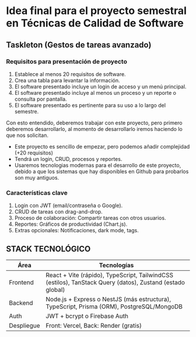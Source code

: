 # Idea final para el proyecto semestral en Técnicas de Calidad de Software

## Taskleton (Gestos de tareas avanzado)

### Requisitos para presentación de proyecto

1. Establece al menos 20 requisitos de software.
2. Crea una tabla para levantar la información.
3. El software presentado incluye un login de acceso y un menú principal.
4. El software presentado incluye al menos un proceso y un reporte o consulta por pantalla.
5. El software presentado es pertinente para su uso a lo largo del semestre.

Con esto entendido, deberemos trabajar con este proyecto, pero primero deberemos desarrollarlo, al momento de desarrollarlo iremos haciendo lo que nos solicitan.

- Este proyecto es sencillo de empezar, pero podemos añadir complejidad (+20 requisitos)
- Tendrá un login, CRUD, procesos y reportes.
- Usaremos tecnologias modernas para el desarrollo de este proyecto, debido a que los sistemas que hay disponibles en Github para probarlos son muy antiguos.

### Características clave

1. Login con JWT (email/contraseña o Google).
2. CRUD de tareas con drag-and-drop.
3. Proceso de colaboración: Compartir tareas con otros usuarios.
4. Reportes: Gráficos de productividad (Chart.js).
5. Extras opcionales: Notificaciones, dark mode, tags.

## STACK TECNOLÓGICO

| Área       | Tecnologías                                                                                               |
| ---------- | --------------------------------------------------------------------------------------------------------- |
| Frontend   | React + Vite (rápido), TypeScript, TailwindCSS (estilos), TanStack Query (datos), Zustand (estado global) |
| Backend    | Node.js + Express o NestJS (más estructura), TypeScript, Prisma (ORM), PostgreSQL/MongoDB                 |
| Auth       | JWT + bcrypt o Firebase Auth                                                                              |
| Despliegue | Front: Vercel, Back: Render (gratis)                                                                      |
